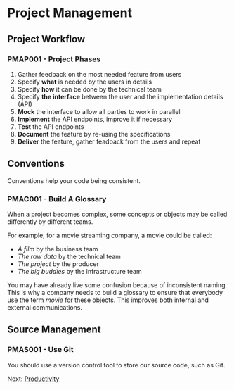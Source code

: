 # Project Management

## Project Workflow

### PMAP001 - Project Phases

1. Gather feedback on the most needed feature from users
1. Specify __what__ is needed by the users in details
1. Specify __how__ it can be done by the technical team
1. Specify __the interface__ between the user and the implementation details (API)
1. __Mock__ the interface to allow all parties to work in parallel
1. __Implement__ the API endpoints, improve it if necessary
1. __Test__ the API endpoints
1. __Document__ the feature by re-using the specifications
1. __Deliver__ the feature, gather feadback from the users and repeat

## Conventions

Conventions help your code being consistent.

### PMAC001 - Build A Glossary

When a project becomes complex, some concepts or objects may be called differently by different teams.

For example, for a movie streaming company, a movie could be called:

- _A film_ by the business team
- _The raw data_ by the technical team
- _The project_ by the producer
- _The big buddies_ by the infrastructure team

You may have already live some confusion because of inconsistent naming.
This is why a company needs to build a glossary to ensure that everybody use the term _movie_ for these objects.
This improves both internal and external communications.

## Source Management

### PMAS001 - Use Git

You should use a version control tool to store our source code, such as Git.

Next: [Productivity](./productivity.md)
